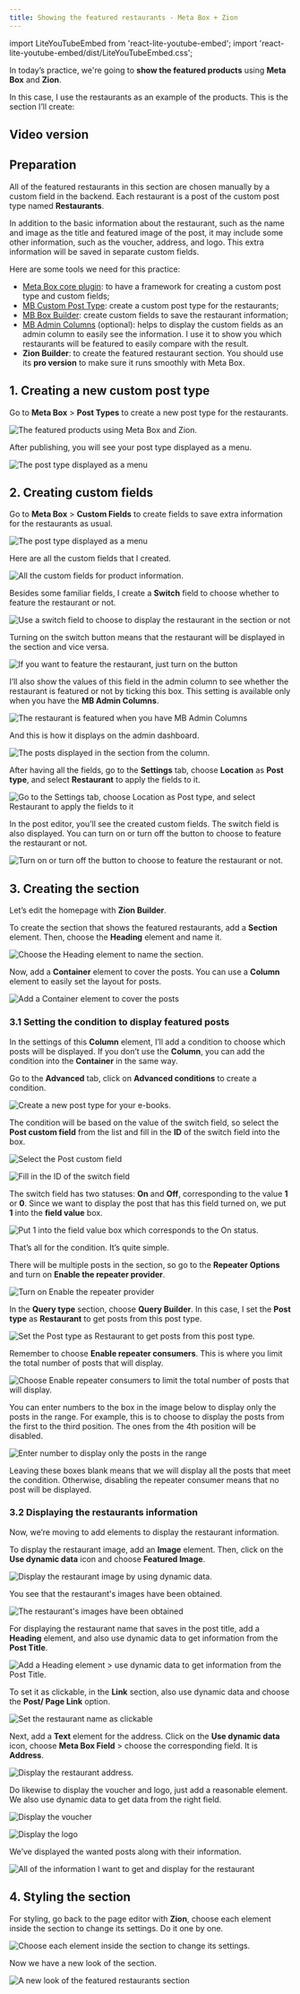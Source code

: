 ```yaml
---
title: Showing the featured restaurants - Meta Box + Zion
---
```


import LiteYouTubeEmbed from 'react-lite-youtube-embed';
import 'react-lite-youtube-embed/dist/LiteYouTubeEmbed.css';

In today’s practice, we're going to **show the featured products** using **Meta Box** and **Zion**.

In this case, I use the restaurants as an example of the products. This is the section I’ll create:

## Video version

<LiteYouTubeEmbed id='cgsmhm-JUXg'/>

## Preparation

All of the featured restaurants in this section are chosen manually by a custom field in the backend. Each restaurant is a post of the custom post type named **Restaurants**.

In addition to the basic information about the restaurant, such as the name and image as the title and featured image of the post, it may include some other information, such as the voucher, address, and logo. This extra information will be saved in separate custom fields.

Here are some tools we need for this practice:

* [Meta Box core plugin](https://wordpress.org/plugins/meta-box/): to have a framework for creating a custom post type and custom fields;
* [MB Custom Post Type](https://metabox.io/plugins/custom-post-type/): create a custom post type for the restaurants;
* [MB Box Builder](https://metabox.io/plugins/meta-box-builder/): create custom fields to save the restaurant information;
* [MB Admin Columns](https://metabox.io/plugins/mb-admin-columns/) (optional): helps to display the custom fields as an admin column to easily see the information. I use it to show you which restaurants will be featured to easily compare with the result.
* **Zion Builder**: to create the featured restaurant section. You should use its **pro version** to make sure it runs smoothly with Meta Box.
 
## 1. Creating a new custom post type

Go to **Meta Box** > **Post Types** to create a new post type for the restaurants.

![The featured products using Meta Box and Zion.](https://i.imgur.com/c3TYzzc.png)

After publishing, you will see your post type displayed as a menu.

![The post type displayed as a menu](https://i.imgur.com/YcyWpzX.png)

## 2. Creating custom fields

Go to **Meta Box** > **Custom Fields** to create fields to save extra information for the restaurants as usual.

![The post type displayed as a menu](https://i.imgur.com/BEilkwt.png)

Here are all the custom fields that I created.

![All the custom fields for product information.](https://i.imgur.com/jA2cQLp.png)

Besides some familiar fields, I create a **Switch** field to choose whether to feature the restaurant or not.

![Use a switch field to choose to display the restaurant in the section or not](https://i.imgur.com/Lp2Q83A.png)

Turning on the switch button means that the restaurant will be displayed in the section and vice versa.

![If you want to feature the restaurant, just turn on the button](https://i.imgur.com/VInjNQk.png)

I’ll also show the values of this field in the admin column to see whether the restaurant is featured or not by ticking this box. This setting is available only when you have the **MB Admin Columns**.

![The restaurant is featured when you have MB Admin Columns](https://i.imgur.com/OlwQU8Y.png)

And this is how it displays on the admin dashboard.

![The posts displayed in the section from the column.](https://i.imgur.com/MbfUEv1.png)

After having all the fields, go to the **Settings** tab, choose **Location** as **Post type**, and select **Restaurant** to apply the fields to it.

![Go to the Settings tab, choose Location as Post type, and select Restaurant to apply the fields to it](https://i.imgur.com/2Vq031r.png)

In the post editor, you’ll see the created custom fields. The switch field is also displayed. You can turn on or turn off the button to choose to feature the restaurant or not.

![Turn on or turn off the button to choose to feature the restaurant or not.](https://i.imgur.com/7pZNBb0.gif)

## 3. Creating the section

Let’s edit the homepage with **Zion Builder**.

To create the section that shows the featured restaurants, add a **Section** element. Then, choose the **Heading** element and name it.

![Choose the Heading element to name the section.](https://i.imgur.com/OnhoDvQ.png)

Now, add a **Container** element to cover the posts. You can use a **Column** element to easily set the layout for posts.

![Add a Container element to cover the posts](https://i.imgur.com/QCQKO4F.png)

### 3.1 Setting the condition to display featured posts

In the settings of this **Column** element, I’ll add a condition to choose which posts will be displayed. If you don’t use the **Column**, you can add the condition into the **Container** in the same way.

Go to the **Advanced** tab, click on **Advanced conditions** to create a condition.

![Create a new post type for your e-books.](https://i.imgur.com/ciwGZOu.png)

The condition will be based on the value of the switch field, so select the **Post custom field** from the list and fill in the **ID** of the switch field into the box.

![Select the Post custom field](https://i.imgur.com/yQsptgS.png)

![Fill in the ID of the switch field](https://i.imgur.com/GZfthwS.png)

The switch field has two statuses: **On** and **Off**, corresponding to the value **1** or **0**. Since we want to display the post that has this field turned on, we put **1** into the **field value** box.

![Put 1 into the field value box which corresponds to the On status.](https://i.imgur.com/eFCc0Ps.png)

That’s all for the condition. It’s quite simple.

There will be multiple posts in the section, so go to the **Repeater Options** and turn on **Enable the repeater provider**.

![Turn on Enable the repeater provider](https://i.imgur.com/e0luGOB.png)

In the **Query type** section, choose **Query Builder**. In this case, I set the **Post type** as **Restaurant** to get posts from this post type.

![Set the Post type as Restaurant to get posts from this post type.](https://i.imgur.com/wSsMeCZ.png)

Remember to choose **Enable repeater consumers**. This is where you limit the total number of posts that will display.

![Choose Enable repeater consumers to limit the total number of posts that will display.](https://i.imgur.com/IsOnVbe.png)

You can enter numbers to the box in the image below to display only the posts in the range. For example, this is to choose to display the posts from the first to the third position. The ones from the 4th position will be disabled.

![Enter number to display only the posts in the range](https://i.imgur.com/84Ft0Dq.png)

Leaving these boxes blank means that we will display all the posts that meet the condition. Otherwise, disabling the repeater consumer means that no post will be displayed.

### 3.2 Displaying the restaurants information

Now, we’re moving to add elements to display the restaurant information.

To display the restaurant image, add an **Image** element. Then, click on the **Use dynamic data** icon and choose **Featured Image**.

![Display the restaurant image by using dynamic data.](https://i.imgur.com/ESXrXvS.png)

You see that the restaurant's images have been obtained.

![The restaurant's images have been obtained](://imgur.com/DMKVPmu)

For displaying the restaurant name that saves in the post title, add a **Heading** element, and also use dynamic data to get information from the **Post Title**.

![Add a Heading element > use dynamic data to get information from the Post Title.](https://i.imgur.com/A1aiCQh.png)

To set it as clickable, in the **Link** section, also use dynamic data and choose the **Post/ Page Link** option.

![Set the restaurant name as clickable](https://i.imgur.com/nFbFHNL.png)

Next, add a **Text** element for the address. Click on the **Use dynamic data** icon, choose **Meta Box Field** > choose the corresponding field. It is **Address**.

![Display the restaurant address.](https://i.imgur.com/remIp3P.png)

Do likewise to display the voucher and logo, just add a reasonable element. We also use dynamic data to get data from the right field.

![Display the voucher](https://i.imgur.com/KxWOJ10.png)

![Display the logo](https://i.imgur.com/twKoHuP.png)

We’ve displayed the wanted posts along with their information.

![All of the information I want to get and display for the restaurant](https://i.imgur.com/OffEeyH.png)

## 4. Styling the section 

For styling, go back to the page editor with **Zion**, choose each element inside the section to change its settings. Do it one by one. 

![Choose each element inside the section to change its settings.](https://i.imgur.com/58aYPoU.png)

Now we have a new look of the section.

![A new look of the featured restaurants section](https://i.imgur.com/rD4bUCm.png)
